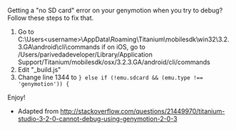 Getting a "no SD card" error on your genymotion when you try to debug?
Follow these steps to fix that.

1. Go to C:\Users\<username>\AppData\Roaming\Titanium\mobilesdk\win32\3.2.3.GA\android\cli\commands
	if on iOS, go to /Users/parivedadeveloper/Library/Application Support/Titanium/mobilesdk/osx/3.2.3.GA/android/cli/commands
2. Edit "_build.js"
3. Change line 1344 to `} else if (!emu.sdcard && (emu.type !== 'genymotion')) {`

Enjoy!

* Adapted from http://stackoverflow.com/questions/21449970/titanium-studio-3-2-0-cannot-debug-using-genymotion-2-0-3